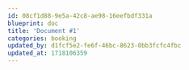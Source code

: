 ```yaml
---
id: 08cf1d88-9e5a-42c8-ae98-16eefbdf331a
blueprint: doc
title: 'Document #1'
categories: booking
updated_by: d1fcf5e2-fe6f-46bc-8623-0bb3fcfc4fbc
updated_at: 1718106359
---
```

